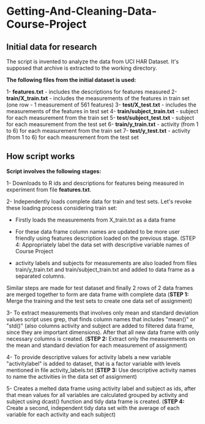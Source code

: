# Getting-And-Cleaning-Data-Course-Project
## Initial data for research
The script is invented to analyze the data from UCI HAR Dataset. It's supposed that archive is extracted to the working directory.

**The following files from the initial dataset is used:**

1- **features.txt** - includes the descriptions for features measured
2- **train/X_train.txt** - includes the measurements of the features in train set (one row - 1 measurement of 561 features)
3- **test/X_test.txt** - includes the measurements of the features in test set
4- **train/subject_train.txt** - subject for each measurement from the train set
5- **test/subject_test.txt** - subject for each measurement from the test set
6- **train/y_train.txt** - activity (from 1 to 6) for each measurement from the train set
7- **test/y_test.txt** - activity (from 1 to 6) for each measurement from the test set

## How script works
**Script involves the following stages:**

1- Downloads to R ids and descriptions for features being measured in experiment from file **features.txt**.

2- Independently loads complete data for train and test sets. Let's revoke these loading process considering train set:

- Firstly loads the measurements from X_train.txt as a data frame

- For these data frame column names are updated to be more user friendly using features description loaded on the previous stage. (STEP 4: Appropriately label the data set with descriptive variable names of Course Project

- activity labels and subjects for measurements are also loaded from files train/y_train.txt and train/subject_train.txt and added to data frame as a separated columns.

Similar steps are made for test dataset and finally 2 rows of 2 data frames are merged together to form are data frame with complete data (**STEP 1:** Merge the training and the test sets to create one data set of assignment)

3- To extract measurements that involves only mean and standard deviation values script uses grep, that finds column names that includes "mean()" or "std()" (also columns activity and subject are added to filtered data frame, since they are important dimensions). After that all new data frame with only necessary columns is created. (**STEP 2:** Extract only the measurements on the mean and standard deviation for each measurement of assignment)

4- To provide descriptive values for activity labels a new variable "activitylabel" is added to dataset, that is a factor variable with levels mentioned in file activity_labels.txt (**STEP 3:** Use descriptive activity names to name the activities in the data set of assignment)

5- Creates a melted data frame using activity label and subject as ids, after that mean values for all variables are calculated grouped by activity and subject using dcast() function and tidy data frame is created. (**STEP 4:** Create a second, independent tidy data set with the average of each variable for each activity and each subject)
